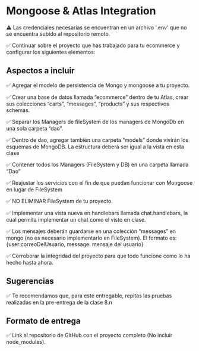 # Mongoose & Atlas Integration

⚠️ Las credenciales necesarias se encuentran en un archivo '.env' que no se encuentra subido al repositorio remoto.

✅ Continuar sobre el proyecto que has trabajado para tu ecommerce y configurar los siguientes elementos:

## Aspectos a incluir

✅ Agregar el modelo de persistencia de Mongo y mongoose a tu proyecto.

✅ Crear una base de datos llamada “ecommerce” dentro de tu Atlas, crear sus colecciones “carts”, “messages”, “products” y sus respectivos schemas.

✅ Separar los Managers de fileSystem de los managers de MongoDb en una sola carpeta “dao”. 

✅ Dentro de dao, agregar también una carpeta “models” donde vivirán los esquemas de MongoDB. La estructura deberá ser igual a la vista en esta clase

✅ Contener todos los Managers (FileSystem y DB) en una carpeta llamada “Dao”

✅ Reajustar los servicios con el fin de que puedan funcionar con Mongoose en lugar de FileSystem

✅ NO ELIMINAR FileSystem de tu proyecto.

✅ Implementar una vista nueva en handlebars llamada chat.handlebars, la cual permita implementar un chat como el visto en clase.

✅ Los mensajes deberán guardarse en una colección “messages” en mongo (no es necesario implementarlo en FileSystem). El formato es:  {user:correoDelUsuario, message: mensaje del usuario}

✅ Corroborar la integridad del proyecto para que todo funcione como lo ha hecho hasta ahora.

## Sugerencias

✅ Te recomendamos que, para este entregable, repitas las pruebas realizadas en la pre-entrega de la clase 8.n

## Formato de entrega

✅ Link al repositorio de GitHub con el proyecto completo (No incluir node_modules).
